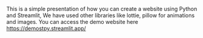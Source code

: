 This is a simple presentation of how you can create a website using Python and Streamlit, We have used other libraries like lottie, pillow for animations and images.
You can access the demo website here https://demostpy.streamlit.app/
